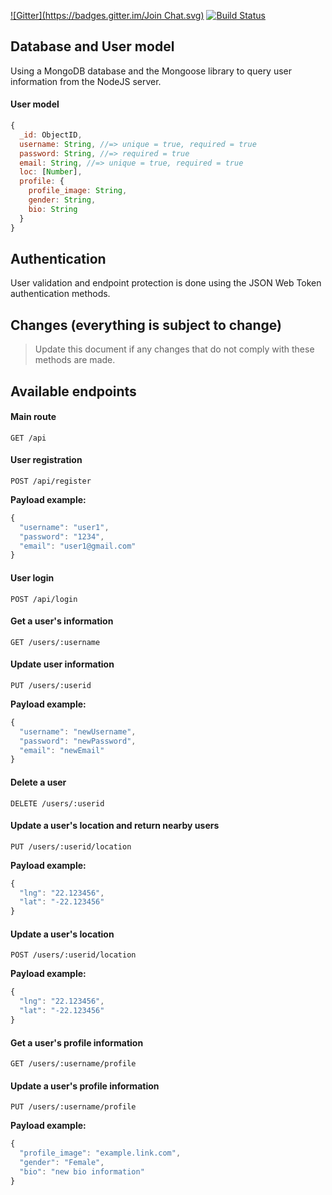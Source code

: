 [![Gitter](https://badges.gitter.im/Join Chat.svg)](https://gitter.im/gmontalvoriv/quickee-app?utm_source=badge&utm_medium=badge&utm_campaign=pr-badge&utm_content=badge) [![Build Status](https://travis-ci.com/gmontalvoriv/bb-backend.svg?token=hxR91szxm19yyULsAnMM&branch=master)](https://travis-ci.com/gmontalvoriv/bb-backend)

## Database and User model

Using a MongoDB database and the Mongoose library to query user information from the NodeJS server.

#### User model

```javascript
{
  _id: ObjectID,
  username: String, //=> unique = true, required = true
  password: String, //=> required = true
  email: String, //=> unique = true, required = true
  loc: [Number],
  profile: {
    profile_image: String,
    gender: String,
    bio: String
  }
}
```

## Authentication

User validation and endpoint protection is done using the JSON Web Token authentication methods.

## Changes (everything is subject to change)

> Update this document if any changes that do not comply with these methods are made.

## Available endpoints

#### Main route

```GET /api```

#### User registration
  
```POST /api/register```

**Payload example:**

```javascript
{
  "username": "user1",
  "password": "1234",
  "email": "user1@gmail.com"
}
```

#### User login

```POST /api/login```

#### Get a user's information

```GET /users/:username```


#### Update user information

```PUT /users/:userid```

**Payload example:**

```javascript
{
  "username": "newUsername",
  "password": "newPassword",
  "email": "newEmail"
}
```

#### Delete a user

```DELETE /users/:userid```

#### Update a user's location and return nearby users

```PUT /users/:userid/location```

**Payload example:**

```javascript
{
  "lng": "22.123456",
  "lat": "-22.123456"
}
```

#### Update a user's location

```POST /users/:userid/location```

**Payload example:**

```javascript
{
  "lng": "22.123456",
  "lat": "-22.123456"
}
```

#### Get a user's profile information

```GET /users/:username/profile```

#### Update a user's profile information
```PUT /users/:username/profile```

**Payload example:**

```javascript
{
  "profile_image": "example.link.com",
  "gender": "Female",
  "bio": "new bio information"
}
```
